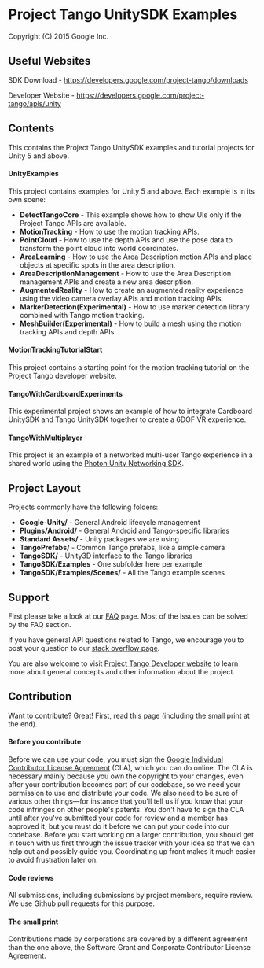 Project Tango UnitySDK Examples
===========================================
Copyright (C) 2015 Google Inc.


Useful Websites
---------------
SDK Download - https://developers.google.com/project-tango/downloads

Developer Website - https://developers.google.com/project-tango/apis/unity


Contents
--------
This contains the Project Tango UnitySDK examples and tutorial projects for Unity 5 and above.


#### UnityExamples
This project contains examples for Unity 5 and above.  Each example is in its own scene:
* **DetectTangoCore** - This example shows how to show UIs only if the Project Tango APIs are available.
* **MotionTracking** - How to use the motion tracking APIs.
* **PointCloud** - How to use the depth APIs and use the pose data to transform the point cloud into world coordinates.
* **AreaLearning** - How to use the Area Description motion APIs and place objects at specific spots in the area description. 
* **AreaDescriptionManagement** - How to use the Area Description management APIs and create a new area description.
* **AugmentedReality** - How to create an augmented reality experience using the video camera overlay APIs and motion tracking APIs.
* **MarkerDetection(Experimental)** - How to use marker detection library combined with Tango motion tracking.
* **MeshBuilder(Experimental)** - How to build a mesh using the motion tracking APIs and depth APIs.


#### MotionTrackingTutorialStart
This project contains a starting point for the motion tracking tutorial on the Project Tango developer website.

#### TangoWithCardboardExperiments
This experimental project shows an example of how to integrate Cardboard UnitySDK and Tango UnitySDK together to create a 6DOF VR experience.

#### TangoWithMultiplayer
This project is an example of a networked multi-user Tango experience in a shared world using the [Photon Unity Networking SDK](https://www.photonengine.com/en/PUN).

Project Layout
--------------
Projects commonly have the following folders:
* **Google-Unity/** - General Android lifecycle management
* **Plugins/Android/** - General Android and Tango-specific libraries
* **Standard Assets/** - Unity packages we are using
* **TangoPrefabs/** - Common Tango prefabs, like a simple camera
* **TangoSDK/** - Unity3D interface to the Tango libraries
* **TangoSDK/Examples** - One subfolder here per example
* **TangoSDK/Examples/Scenes/** - All the Tango example scenes


Support
-------
First please take a look at our [FAQ](http://stackoverflow.com/questions/tagged/google-project-tango?sort=faq&amp;pagesize=50) page. Most of the issues can be solved by the FAQ section.

If you have general API questions related to Tango, we encourage you to post your question to our [stack overflow page](http://stackoverflow.com/questions/tagged/google-project-tango).

You are also welcome to visit [Project Tango Developer website](https://developers.google.com/project-tango/) to learn more about general concepts and other information about the project.


Contribution
------------
Want to contribute? Great! First, read this page (including the small print at the end).

#### Before you contribute
Before we can use your code, you must sign the
[Google Individual Contributor License Agreement](https://developers.google.com/open-source/cla/individual?csw=1)
(CLA), which you can do online. The CLA is necessary mainly because you own the
copyright to your changes, even after your contribution becomes part of our
codebase, so we need your permission to use and distribute your code. We also
need to be sure of various other things—for instance that you'll tell us if you
know that your code infringes on other people's patents. You don't have to sign
the CLA until after you've submitted your code for review and a member has
approved it, but you must do it before we can put your code into our codebase.
Before you start working on a larger contribution, you should get in touch with
us first through the issue tracker with your idea so that we can help out and
possibly guide you. Coordinating up front makes it much easier to avoid
frustration later on.

#### Code reviews
All submissions, including submissions by project members, require review. We
use Github pull requests for this purpose.

#### The small print
Contributions made by corporations are covered by a different agreement than
the one above, the Software Grant and Corporate Contributor License Agreement.
